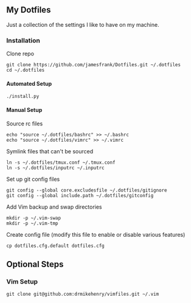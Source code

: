 ## My Dotfiles

Just a collection of the settings I like to have on my machine.

### Installation

Clone repo

    git clone https://github.com/jamesfrank/Dotfiles.git ~/.dotfiles
    cd ~/.dotfiles
    
#### Automated Setup

    ./install.py
    
#### Manual Setup
    
Source rc files

    echo "source ~/.dotfiles/bashrc" >> ~/.bashrc
    echo "source ~/.dotfiles/vimrc" >> ~/.vimrc
    
Symlink files that can't be sourced

    ln -s ~/.dotfiles/tmux.conf ~/.tmux.conf
    ln -s ~/.dotfiles/inputrc ~/.inputrc
    
Set up git config files

    git config --global core.excludesfile ~/.dotfiles/gitignore
    git config --global include.path ~/.dotfiles/gitconfig
    
Add Vim backup and swap directories

    mkdir -p ~/.vim-swap
    mkdir -p ~/.vim-tmp

Create config file (modify this file to enable or disable various features)

    cp dotfiles.cfg.default dotfiles.cfg

## Optional Steps

### Vim Setup

    git clone git@github.com:drmikehenry/vimfiles.git ~/.vim
